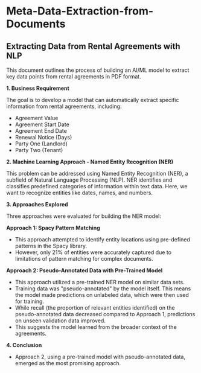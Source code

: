 # Meta-Data-Extraction-from-Documents
## Extracting Data from Rental Agreements with NLP

This document outlines the process of building an AI/ML model to extract key data points from rental agreements in PDF format.

**1. Business Requirement**

The goal is to develop a model that can automatically extract specific information from rental agreements, including:

* Agreement Value
* Agreement Start Date
* Agreement End Date
* Renewal Notice (Days)
* Party One (Landlord)
* Party Two (Tenant)

**2. Machine Learning Approach - Named Entity Recognition (NER)**

This problem can be addressed using Named Entity Recognition (NER), a subfield of Natural Language Processing (NLP). NER identifies and classifies predefined categories of information within text data. Here, we want to recognize entities like dates, names, and numbers.

**3. Approaches Explored**

Three approaches were evaluated for building the NER model:

**Approach 1: Spacy Pattern Matching**

* This approach attempted to identify entity locations using pre-defined patterns in the Spacy library.
* However, only 21% of entities were accurately captured due to limitations of pattern matching for complex documents.

**Approach 2: Pseudo-Annotated Data with Pre-Trained Model**

* This approach utilized a pre-trained NER model on similar data sets.
* Training data was "pseudo-annotated" by the model itself. This means the model made predictions on unlabeled data, which were then used for training.
* While recall (the proportion of relevant entities identified) on the pseudo-annotated data decreased compared to Approach 1, predictions on unseen validation data improved.
* This suggests the model learned from the broader context of the agreements.


**4. Conclusion**

* Approach 2, using a pre-trained model with pseudo-annotated data, emerged as the most promising approach.



